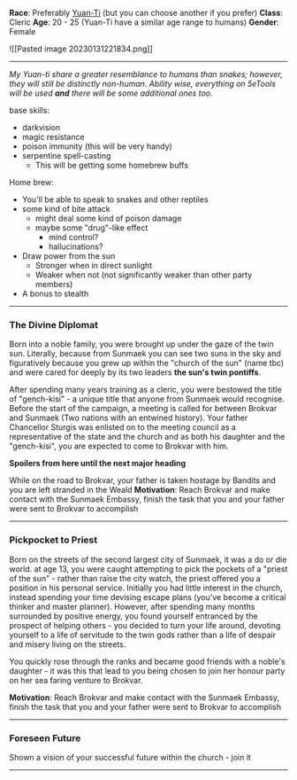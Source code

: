 **Race**: Preferably [Yuan-Ti](https://5e.tools/races.html#yuan-ti%20pureblood_vgm) (but you can choose another if you prefer)
**Class**: Cleric
**Age**: 20 - 25 (Yuan-Ti have a similar age range to humans)
**Gender**: Female

![[Pasted image 20230131221834.png]]

---
*My Yuan-ti share a greater resemblance to humans than snakes; however, they will still be distinctly non-human. Ability wise, everything on 5eTools will be used **and** there will be some additional ones too.* 

base skills:
- darkvision
- magic resistance
- poison immunity (this will be very handy)
- serpentine spell-casting
	- This will be getting some homebrew buffs

Home brew:
- You'll be able to speak to snakes and other reptiles
- some kind of bite attack 
	- might deal some kind of poison damage
	- maybe some "drug"-like effect
		- mind control?
		- hallucinations?
- Draw power from the sun
	- Stronger when in direct sunlight
	- Weaker when not (not significantly weaker than other party members)
- A bonus to stealth

---
### The Divine Diplomat

Born into a noble family, you were brought up under the gaze of the twin sun. Literally, because from Sunmaek you can see two suns in the sky and figuratively because you grew up within the "church of the sun" (name tbc) and were cared for deeply by its two leaders **the sun's twin pontiffs**.

After spending many years training as a cleric, you were bestowed the title of "gench-kisi" - a unique title that anyone from Sunmaek would recognise. Before the start of the campaign,  a meeting is called for between Brokvar and Sunmaek (Two nations with an entwined history). Your father Chancellor Sturgis was enlisted on to the meeting council as a representative of the state and the church and as both his daughter and the "gench-kisi", you are expected to come to Brokvar with him.

**Spoilers from here until the next major heading**

While on the road to Brokvar, your father is taken hostage by Bandits and you are left stranded in the Weald
**Motivation**: Reach Brokvar and make contact with the Sunmaek Embassy, finish the task that you and your father were sent to Brokvar to accomplish

---
### Pickpocket to Priest

Born on the streets of the second largest city of Sunmaek, it was a do or die world. at age 13, you were caught attempting to pick the pockets of a "priest of the sun" - rather than raise the city watch, the priest offered you a position in his personal service. Initially you had little interest in the church, instead spending your time devising escape plans (you've become a critical thinker and master planner). However, after spending many months surrounded by positive energy, you found yourself entranced by the prospect of helping others - you decided to turn your life around, devoting yourself to a life of servitude to the twin gods rather than a life of despair and misery living on the streets.

You quickly rose through the ranks and became good friends with a noble's daughter - it was this that lead to you being chosen to join her honour party on her sea faring venture to Brokvar.

**Motivation**: Reach Brokvar and make contact with the Sunmaek Embassy, finish the task that you and your father were sent to Brokvar to accomplish

---
### Foreseen Future

Shown a vision of your successful future within the church - join it




---
